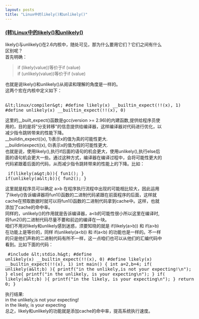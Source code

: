 ```yaml
---
layout: posts
title: "Linux中的likely()和unlikely()"
---
```


### [(转)Linux中的likely()和unlikely()](http://blog.chinaunix.net/uid-25409479-id-158584.html)
likely()与unlikely()在2.6内核中，随处可见，那为什么要用它们？它们之间有什么区别呢？<br>
首先明确：
>if (likely(value))等价于if (value)<br>
>if (unlikely(value))等价于if (value)

也就是说likely()和unlikely()从阅读和理解的角度是一样的。<br>
这两个宏在内核中定义如下：
<xmp class="prettyprint linenums">
<linux/compiler>
#define likely(x) __builtin_expect(!!(x), 1)
#define unlikely(x) __builtin_expect(!!(x), 0)
</xmp>
这里的\_\_built\_expect()函数是gcc(version >= 2.96)的内建函数,提供给程序员使用的，目的是将"分支转移"的信息提供给编译器，这样编译器对代码进行优化，以减少指令跳转带来的性能下降。<br>
\_\_buildin\_expect((x), 1)表示x的值为真的可能性更大.<br>
\_\_buildin\expect((x), 0)表示x的值为假的可能性更大.<br>
也就是说，使用likely(),执行if后面的语句的机会更大，使用unlikely(),执行else后面的语句机会更大一些。通过这种方式，编译器在编译过程中，会将可能性更大的代码紧跟着后面的代码，从而减少指令跳转带来的性能上的下降。比如：
<xmp class="prettyprint linenums">
if(likely(a>b)){
	fun1();
}
if(unlikely(a<b)){
	fun2();
}
</xmp>
这里就是程序员可以确定 a>b 在程序执行流程中出现的可能相比较大，因此运用了likely()告诉编译器将fun1()函数的二进制代码紧跟在前面程序的后面，这样就cache在预取数据时就可以将fun1()函数的二进制代码拿到cache中。这样，也就添加了cache的命中率。<br>
同样的，unlikely()的作用就是告诉编译器，a<b的可能性很小所以这里在编译时,将fun2()的二进制代码尽量不要和前边的编译在一块。<br>
咱们不用对likely和unlikely感到迷惑，须要知晓的就是 if(likely(a>b)) 和 if(a>b)在功能上是等价的，同样 if(unlikely(a<b)) 和 if(a<b) 的功能也是一样的。不一样的只是他们声称的二进制代码有所不一样，这一点咱们也可以从他们的汇编代码中看到。比如下面的代码：<br>
<xmp class="prettyprint linenums">
#include <stdio.h>
#define unlikely(x) __builtin_expect(!!(x), 0)
#define likely(x) __builtin_expect(!!(x), 1)
int main()
{
	int a=2,b=4;
	if( unlikely(a<b) ){
		printf("in the unlikely,is not your expecting!\n");
	} 
	else{
		printf("in the unlikely, is your expecting\n");
	}
	if( likely(a<b) ){
		printf("in the likely, is your expecting\n");
	}
	return 0;
}
</xmp>
执行结果:<br>
in the unlikely,is not your expecting!<br>
in the likely, is your expecting<br>
总之，likely和unlikely的功能就是添加cache的命中率，提高系统执行速度。<br>